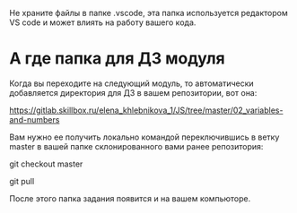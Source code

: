Не храните файлы в папке .vscode, эта папка используется редактором VS code и может влиять на работу вашего кода.

# А где папка для ДЗ модуля
Когда вы переходите на следующий модуль, то автоматически добавляется директория для ДЗ в вашем репозитории, вот она:

https://gitlab.skillbox.ru/elena_khlebnikova_1/JS/tree/master/02_variables-and-numbers

Вам нужно ее получить локально командой переключившись в ветку master в вашей папке склонированного вами ранее репозитория:

git checkout master

git pull

После этого папка задания появится и на вашем компьюторе.
